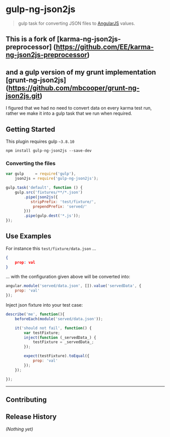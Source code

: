 # gulp-ng-json2js

>gulp task for converting JSON files to [AngularJS](http://angularjs.org/) values.


## This is a fork of [karma-ng-json2js-preprocessor] (https://github.com/EE/karma-ng-json2js-preprocessor)
## and a gulp version of my grunt implementation [grunt-ng-json2js] (https://github.com/mbcooper/grunt-ng-json2js.git)
I figured that we had no need to convert data on every karma test run, rather we make it into a
gulp task that we run when required.


## Getting Started
This plugin requires gulp `~3.8.10`

```shell
npm install gulp-ng-json2js --save-dev
```

### Converting the files

```js
var gulp     = require('gulp'),
    json2js = require('gulp-ng-json2js');

gulp.task('default', function () {
    gulp.src('fixtures/**/*.json')
        .pipe(json2js({
           stripPrefix: 'test/fixture/',
            prependPrefix: 'served/'
        }))
        .pipe(gulp.dest('*.js'));
});
```


## Use Examples
For instance this `test/fixture/data.json`  ...
```json
{
    prop: val
}
```
... with the configuration given above will be converted into:
```js
angular.module('served/data.json', []).value('servedData', {
    prop: 'val'
});
```
Inject json fixture into your test case:

```js
describe('me', function(){
    beforeEach(module('served/data.json'));

    it('should not fail', function() {
        var testFixture;
        inject(function (_servedData_) {
            testFixture = _servedData_;
        });

        expect(testFixture).toEqual({
            prop: 'val'
        });
    });

});
```

----

## Contributing

## Release History
_(Nothing yet)_
